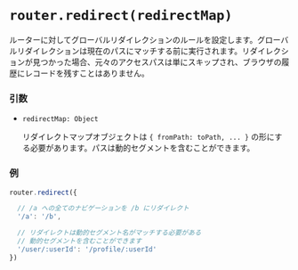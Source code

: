 # `router.redirect(redirectMap)`

ルーターに対してグローバルリダイレクションのルールを設定します。グローバルリダイレクションは現在のパスにマッチする前に実行されます。リダイレクションが見つかった場合、元々のアクセスパスは単にスキップされ、ブラウザの履歴にレコードを残すことはありません。

### 引数

- `redirectMap: Object`

  リダイレクトマップオブジェクトは `{ fromPath: toPath, ... }` の形にする必要があります。パスは動的セグメントを含むことができます。

### 例

``` js
router.redirect({

  // /a への全てのナビゲーションを /b にリダイレクト
  '/a': '/b',

  // リダイレクトは動的セグメント名がマッチする必要がある
  // 動的セグメントを含むことができます
  '/user/:userId': '/profile/:userId'
})
```
